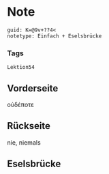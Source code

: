 # Note
```
guid: K=@9v+??4<
notetype: Einfach + Eselsbrücke
```

### Tags
```
Lektion54
```

## Vorderseite
οὐδέποτε

## Rückseite
nie, niemals

## Eselsbrücke

